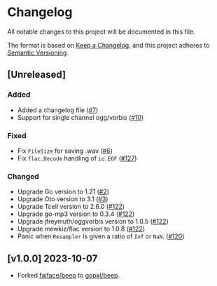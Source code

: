 # Changelog
All notable changes to this project will be documented in this file.

The format is based on [Keep a Changelog](https://keepachangelog.com/en/1.0.0/),
and this project adheres to [Semantic Versioning](https://semver.org/spec/v2.0.0.html).

## [Unreleased]

### Added
- Added a changelog file ([#7](https://github.com/gopxl/beep/pull/7))
- Support for single channel ogg/vorbis ([#10](https://github.com/gopxl/beep/pull/10))

### Fixed
- Fix `FileSize` for saving .wav ([#6](https://github.com/gopxl/beep/pull/6))
- Fix `flac.Decode` handling of `io.EOF` ([#127](https://github.com/gopxl/beep/pull/127))

### Changed
- Upgrade Go version to 1.21 ([#2](https://github.com/gopxl/beep/pull/2))
- Upgrade Oto version to 3.1 ([#3](https://github.com/gopxl/beep/pull/3))
- Upgrade Tcell version to 2.6.0 ([#122](https://github.com/gopxl/beep/pull/122))
- Upgrade go-mp3 version to 0.3.4 ([#122](https://github.com/gopxl/beep/pull/122))
- Upgrade jfreymuth/oggvorbis version to 1.0.5 ([#122](https://github.com/gopxl/beep/pull/122))
- Upgrade mewkiz/flac version to 1.0.8 ([#122](https://github.com/gopxl/beep/pull/122))
- Panic when `Resampler` is given a ratio of `Inf` or `NaN`. ([#120](https://github.com/gopxl/beep/pull/120))

## [v1.0.0] 2023-10-07
- Forked [faiface/beep](https://github.com/faiface/beep) to [gopxl/beep](https://github.com/gopxl/beep).
